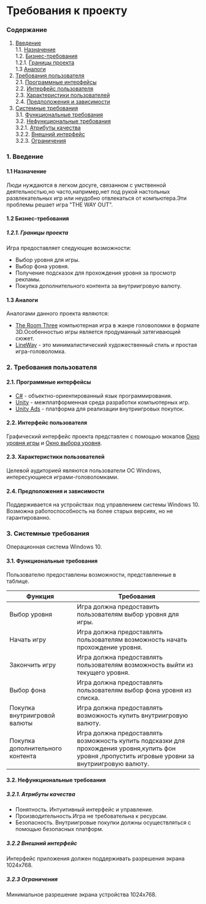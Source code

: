 # Требования к проекту
### Содержание
1. [Введение](#1) <br>
  1.1. [Назначение](#1.1) <br>
  1.2. [Бизнес-требования](#1.2) <br>
      1.2.1. [Границы проекта](#1.2.1) <br>
  1.3 [Аналоги](#1.3) <br>
2. [Требования пользователя](#2) <br>
  2.1. [Программные интерфейсы](#2.1) <br>
  2.2. [Интерфейс пользователя](#2.2) <br>
  2.3. [Характеристики пользователей](#2.3) <br>
  2.4. [Предположения и зависимости](#2.4) <br>
3. [Системные требования](#3.) <br>
  3.1. [Функциональные требования](#3.1) <br>
  3.2. [Нефункциональные требования](#3.2) <br>
     3.2.1. [Атрибуты качества](#3.2.1) <br>
     3.2.2. [Внешний интерфейс](#3.2.2) <br>
     3.2.3. [Ограничения](#3.2.3) <br>

### 1. Введение <a name="1"></a>
#### 1.1 Назначение <a name="1.1"></a> 
Люди нуждаются в легком досуге, связанном с умственной деятельностью,но часто,например,нет под рукой настольных развлекательных игр или неудобно отвлекаться от компьютера.Эти проблемы решает игра "THE WAY OUT".
#### 1.2 Бизнес-требования <a name="1.2"></a>
##### 1.2.1. Границы проекта <a name="1.2.1"></a>
Игра предоставляет следующие возможности:
* Выбор уровня для игры.
* Выбор фона уровня.
* Получение подсказок для прохождения уровня за просмотр рекламы.
* Покупка дополнительного контента за внутриигровую валюту.
#### 1.3 Аналоги <a name="1.3"></a>
Аналогами данного проекта являются:
* [The Room Three](https://store.steampowered.com/app/456750/The_Room_Three/) компьютерная игра в жанре головоломки в формате 3D.Особенностью игры является продуманный затягивающий сюжет.
* [LineWay](https://store.steampowered.com/app/661430/LineWay/) - это минималистический художественный стиль и простая игра-головоломка.
### 2. Требования пользователя <a name="2"></a>
#### 2.1. Программные интерфейсы <a name="2.1"></a>
* [C#](https://docs.microsoft.com/en-us/dotnet/csharp/) - объектно-ориентированный язык программирования.
* [Unity](https://unity.com/) - межплатформенная среда разработки компьютерных игр.
* [Unity Ads](https://unity.com/ru/solutions/unity-ads) -  платформа для реализации внутриигровых покупок.
#### 2.2. Интерфейс пользователя <a name="2.2"></a>
Графический интерфейс проекта представлен с помощью мокапов [Окно уровня игры](https://github.com/mavr050301/TheWayOut/blob/main/mockups/level.pdf) и [Окно выбора уровня](https://github.com/mavr050301/TheWayOut/blob/main/mockups/select%20level.pdf).
#### 2.3. Характеристики пользователей <a name="2.3"></a>
Целевой аудиторией являются пользователи OC Windows, интереcующиеся играми-головоломками.
#### 2.4. Предположения и зависимости <a name="2.4"></a>
Поддерживается на устройствах под управлением системы Windows 10. Возможна работоспособность на более старых версиях, но не гарантированно.
### 3. Системные требования <a name="3"></a>
Операционная система Windows 10.
#### 3.1. Функциональные требования <a name="3.1"></a>
Пользователю предоставлены возможности, представленные в таблице.

Функция | Требования
--- | ---
Выбор уровня | Игра должна предоставить пользователям выбор уровня для игры.
Начать игру | Игра должна предоставлять пользователям возможность начать прохождение уровня.
Закончить игру | Игра должна предоставлять пользователям возможность выйти из текущего уровня.
Выбор фона | Игра должна предоставлять пользователям выбор фона уровня из списка.
Покупка внутриигровой валюты | Игра должна предоставлять возможность купить внутриигровую валюту.
Покупка дополнительного контента | Игра должна предоставлять возможность купить подсказки  для прохождения уровня,купить фон уровня ,пропустить игровые уровни за внутриигровую валюту.
#### 3.2. Нефункциональные требования <a name="3.2"></a>
  ##### 3.2.1. Атрибуты качества <a name="3.2.1"></a>
* Понятность. Интуитивный интерфейс и управление.
* Производительность.Игра не требовательна к ресурсам.
* Безопасность. Внутриигровые покупки должны осуществляться с помощью безопасных платформ.
##### 3.2.2 Внешний интерфейс <a name="3.2.2"></a>
Интерфейс приложения должен поддерживать разрешения экрана 1024x768.
##### 3.2.3 Ограничения <a name="3.2.3"></a>
Минимальное разрешение экрана устройства 1024х768.


